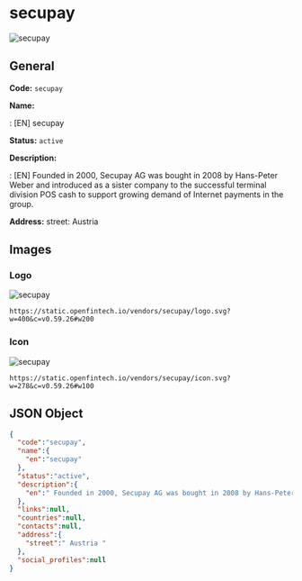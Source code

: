 
# secupay 
![secupay](https://static.openfintech.io/vendors/secupay/logo.svg?w=400&c=v0.59.26#w200)  

## General 
 
**Code:** `secupay` 
 
**Name:** 
 
:	[EN] secupay 
 
**Status:** `active` 
 
**Description:** 
 
: [EN]  Founded in 2000, Secupay AG was bought in 2008 by Hans-Peter Weber and introduced as a sister company to the successful terminal division POS cash to support growing demand of ​​Internet payments in the group.   
 
**Address:** 
street:  Austria  

## Images 

### Logo 
 
![secupay](https://static.openfintech.io/vendors/secupay/logo.svg?w=400&c=v0.59.26#w200)  

```
https://static.openfintech.io/vendors/secupay/logo.svg?w=400&c=v0.59.26#w200
```  

### Icon 
 
![secupay](https://static.openfintech.io/vendors/secupay/icon.svg?w=278&c=v0.59.26#w100)  

```
https://static.openfintech.io/vendors/secupay/icon.svg?w=278&c=v0.59.26#w100
```  

## JSON Object 

```json
{
  "code":"secupay",
  "name":{
    "en":"secupay"
  },
  "status":"active",
  "description":{
    "en":" Founded in 2000, Secupay AG was bought in 2008 by Hans-Peter Weber and introduced as a sister company to the successful terminal division POS cash to support growing demand of \u200b\u200bInternet payments in the group.\u00a0 "
  },
  "links":null,
  "countries":null,
  "contacts":null,
  "address":{
    "street":" Austria "
  },
  "social_profiles":null
}
```  
